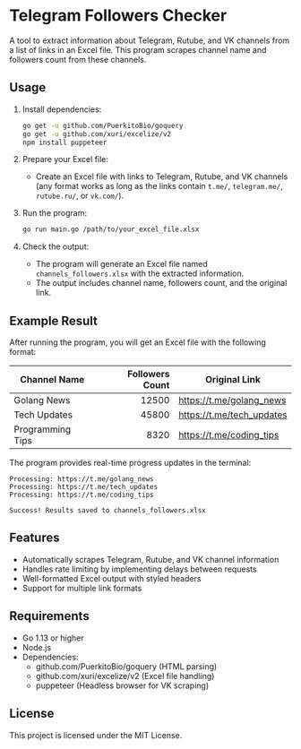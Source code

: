 # Telegram Followers Checker

A tool to extract information about Telegram, Rutube, and VK channels from a list of links in an Excel file. This program scrapes channel name and followers count from these channels.

## Usage

1. Install dependencies:
   ```sh
   go get -u github.com/PuerkitoBio/goquery
   go get -u github.com/xuri/excelize/v2
   npm install puppeteer
   ```

2. Prepare your Excel file:
   - Create an Excel file with links to Telegram, Rutube, and VK channels (any format works as long as the links contain `t.me/`, `telegram.me/`, `rutube.ru/`, or `vk.com/`).

3. Run the program:
   ```sh
   go run main.go /path/to/your_excel_file.xlsx
   ```

4. Check the output:
   - The program will generate an Excel file named `channels_followers.xlsx` with the extracted information.
   - The output includes channel name, followers count, and the original link.

## Example Result

After running the program, you will get an Excel file with the following format:

| Channel Name     | Followers Count | Original Link             |
|------------------|----------------:|---------------------------|
| Golang News      | 12500           | https://t.me/golang_news  |
| Tech Updates     | 45800           | https://t.me/tech_updates |
| Programming Tips | 8320            | https://t.me/coding_tips  |

The program provides real-time progress updates in the terminal:
```
Processing: https://t.me/golang_news
Processing: https://t.me/tech_updates
Processing: https://t.me/coding_tips

Success! Results saved to channels_followers.xlsx
```

## Features

- Automatically scrapes Telegram, Rutube, and VK channel information
- Handles rate limiting by implementing delays between requests
- Well-formatted Excel output with styled headers
- Support for multiple link formats

## Requirements

- Go 1.13 or higher
- Node.js
- Dependencies:
  - github.com/PuerkitoBio/goquery (HTML parsing)
  - github.com/xuri/excelize/v2 (Excel file handling)
  - puppeteer (Headless browser for VK scraping)

## License

This project is licensed under the MIT License.
